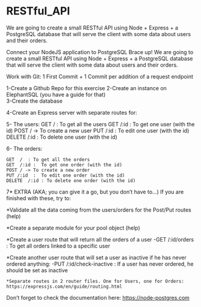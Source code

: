 # RESTful_API
We are going to create a small RESTful API using Node + Express + a PostgreSQL database that will serve the client with some data about users and their orders.

 Connect your NodeJS application to PostgreSQL
Brace up! We are going to create a small RESTful API using Node + Express + a PostgreSQL database that will serve the client with some data about users and their orders.

Work with Git: 1 First Commit + 1 Commit per addition of a request endpoint

1-Create a Github Repo for this exercise
2-Create an  instance on ElephantSQL (you have a guide for that)  
3-Create the database 
 
4-Create an Express server with separate routes for:

5- The users:
    GET  /  : To get all the users 
    GET  /:id :  To get one user (with the id) 
    POST / -> To create a new user 
    PUT /:id  :  To edit one user (with the id) 
    DELETE  /:id : To delete one user (with the id)
    
6- The orders:

    GET  /  : To get all the orders 
    GET  /:id :  To get one order (with the id) 
    POST / -> To create a new order
    PUT /:id  :  To edit one order (with the id) 
    DELETE  /:id : To delete one order (with the id) 
    
    
7* EXTRA (AKA; you can give it a go, but you don’t have to…) If you are finished with these, try to:

   *Validate all the data coming from the users/orders for the Post/Put routes (help)
   
   *Create a separate module for your pool object (help)
   
   *Create a user route that will return all the orders of a user
        -GET /:id/orders : To get all orders linked to a specific user
   
   *Create another user route that will set a user as inactive if he has never ordered anything:
       -PUT /:id/check-inactive : If a user has never ordered, he should be set as inactive
   
    *Separate routes in 2 router files. One for Users, one for Orders: https://expressjs.com/en/guide/routing.html

Don’t forget to check the documentation here: https://node-postgres.com
